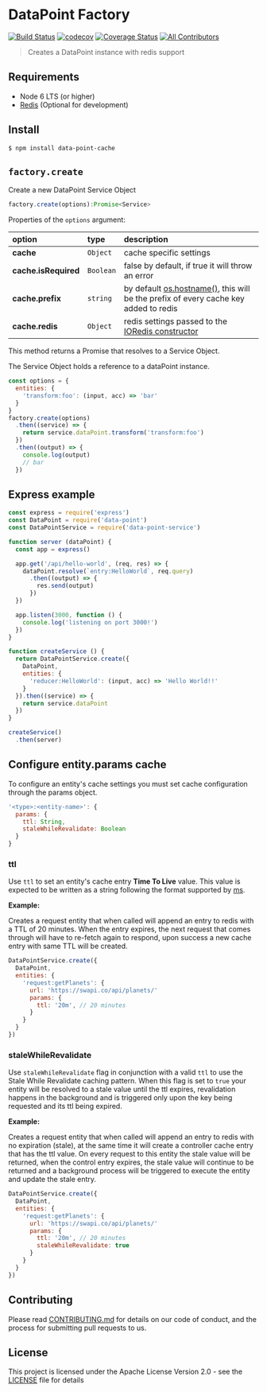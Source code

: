 # DataPoint Factory

[![Build Status](https://travis-ci.org/ViacomInc/data-point.svg?branch=master)](https://travis-ci.org/ViacomInc/data-point) [![codecov](https://codecov.io/gh/ViacomInc/data-point/branch/master/graph/badge.svg)](https://codecov.io/gh/ViacomInc/data-point) [![Coverage Status](https://coveralls.io/repos/github/ViacomInc/data-point/badge.svg?branch=master)](https://coveralls.io/github/ViacomInc/data-point?branch=master) [![All Contributors](https://img.shields.io/badge/all_contributors-7-orange.svg?style=flat-square)](https://github.com/ViacomInc/data-point#contributors)

> Creates a DataPoint instance with redis support

## Requirements

- Node 6 LTS (or higher)
- [Redis](https://redis.io/) (Optional for development)

## Install

```bash
$ npm install data-point-cache
```

## `factory.create`

Create a new DataPoint Service Object


```js
factory.create(options):Promise<Service>
```

Properties of the `options` argument:

| option | type | description |
|:---|:---|:---|
| **cache** | `Object` | cache specific settings |
| **cache.isRequired** | `Boolean` | false by default, if true it will throw an error |
| **cache.prefix** | `string` | by default [os.hostname()](https://nodejs.org/api/os.html#os_os_hostname), this will be the prefix of every cache key added to redis |
| **cache.redis** | `Object` | redis settings passed to the [IORedis constructor](https://github.com/luin/ioredis/blob/master/API.md#new-redisport-host-options) |

This method returns a Promise that resolves to a Service Object. 

The Service Object holds a reference to a dataPoint instance. 

```js
const options = {
  entities: {
    'transform:foo': (input, acc) => 'bar'
  }
}
factory.create(options)
  .then((service) => {
    return service.dataPoint.transform('transform:foo')
  })
  .then((output) => {
    console.log(output)
    // bar
  })
```

## Express example

```js
const express = require('express')
const DataPoint = require('data-point')
const DataPointService = require('data-point-service')

function server (dataPoint) {
  const app = express()

  app.get('/api/hello-world', (req, res) => {
    dataPoint.resolve(`entry:HelloWorld`, req.query)
      .then((output) => {
        res.send(output)
      })
  })

  app.listen(3000, function () {
    console.log('listening on port 3000!')
  })
}

function createService () {
  return DataPointService.create({
    DataPoint,
    entities: {
      'reducer:HelloWorld': (input, acc) => 'Hello World!!'
    }
  }).then((service) => {
    return service.dataPoint
  })
}

createService()
  .then(server)
```

## <a name="entity-params-cache">Configure entity.params cache</a>

To configure an entity's cache settings you must set cache configuration through the params object.

```js
'<type>:<entity-name>': {
  params: {
    ttl: String,
    staleWhileRevalidate: Boolean
  }
}
```

### ttl

Use `ttl` to set an entity's cache entry **Time To Live** value. This value is expected to be written as a string following the format supported by [ms](https://www.npmjs.com/package/ms).

**Example:**

Creates a request entity that when called will append an entry to redis with a TTL of 20 minutes. When the entry expires, the next request that comes through will have to re-fetch again to respond, upon success a new cache entry with same TTL will be created.

```js
DataPointService.create({
  DataPoint,
  entities: {
    'request:getPlanets': {
      url: 'https://swapi.co/api/planets/'
      params: {
        ttl: '20m', // 20 minutes
      }
    }
  }
})
```

### staleWhileRevalidate

Use `staleWhileRevalidate` flag in conjunction with a valid `ttl` to use the Stale While Revalidate caching pattern. When this flag is set to `true` your entity will be resolved to a stale value until the ttl expires, revalidation happens in the background and is triggered only upon the key being requested and its ttl being expired.

**Example:**

Creates a request entity that when called will append an entry to redis with no expiration (stale), at the same time it will create a controller cache entry that has the ttl value. On every request to this entity the stale value will be returned, when the control entry expires, the stale value will continue to be returned and a background process will be triggered to execute the entity and update the stale entry.

```js
DataPointService.create({
  DataPoint,
  entities: {
    'request:getPlanets': {
      url: 'https://swapi.co/api/planets/'
      params: {
        ttl: '20m', // 20 minutes
        staleWhileRevalidate: true
      }
    }
  }
})
```

## <a name="contributing">Contributing</a>

Please read [CONTRIBUTING.md](https://github.com/ViacomInc/data-point/blob/master/CONTRIBUTING.md) for details on our code of conduct, and the process for submitting pull requests to us.

## <a name="license">License</a>

This project is licensed under the  Apache License Version 2.0 - see the [LICENSE](LICENSE) file for details
